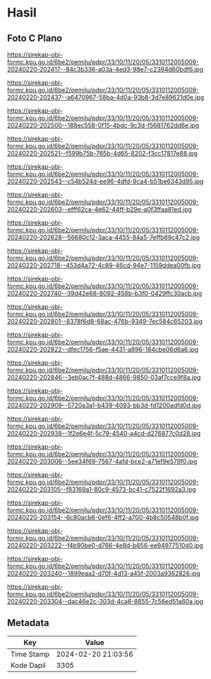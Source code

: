 # Hasil

## Foto C Plano

https://sirekap-obj-formc.kpu.go.id/6be2/pemilu/pdpr/33/10/11/20/05/3310112005009-20240220-202417--84c3b336-a03a-4ed3-98e7-c2394d60bdf6.jpg

https://sirekap-obj-formc.kpu.go.id/6be2/pemilu/pdpr/33/10/11/20/05/3310112005009-20240220-202437--a6470967-58ba-4d0a-93b8-3d7e89621d0e.jpg

https://sirekap-obj-formc.kpu.go.id/6be2/pemilu/pdpr/33/10/11/20/05/3310112005009-20240220-202500--188ec558-0f15-4bdc-9c3d-f5681762dd6e.jpg

https://sirekap-obj-formc.kpu.go.id/6be2/pemilu/pdpr/33/10/11/20/05/3310112005009-20240220-202521--f599b75b-765b-4d65-8202-f3cc17817e88.jpg

https://sirekap-obj-formc.kpu.go.id/6be2/pemilu/pdpr/33/10/11/20/05/3310112005009-20240220-202543--c54b524d-ee96-4dfd-9ca4-b51be6343d95.jpg

https://sirekap-obj-formc.kpu.go.id/6be2/pemilu/pdpr/33/10/11/20/05/3310112005009-20240220-202603--efff62ca-4e62-44ff-b29e-a0f3ffaa81ed.jpg

https://sirekap-obj-formc.kpu.go.id/6be2/pemilu/pdpr/33/10/11/20/05/3310112005009-20240220-202628--56680c12-3aca-4455-84a5-7effb69c47c2.jpg

https://sirekap-obj-formc.kpu.go.id/6be2/pemilu/pdpr/33/10/11/20/05/3310112005009-20240220-202718--453d4a72-4c89-46cd-94e7-1159ddea00fb.jpg

https://sirekap-obj-formc.kpu.go.id/6be2/pemilu/pdpr/33/10/11/20/05/3310112005009-20240220-202740--39d42e68-8092-458b-b3f0-0429ffc30acb.jpg

https://sirekap-obj-formc.kpu.go.id/6be2/pemilu/pdpr/33/10/11/20/05/3310112005009-20240220-202801--8378f6d8-68ac-476b-9349-7ec584c65203.jpg

https://sirekap-obj-formc.kpu.go.id/6be2/pemilu/pdpr/33/10/11/20/05/3310112005009-20240220-202822--dfec1756-f5ae-4431-a896-184cbe06d6a6.jpg

https://sirekap-obj-formc.kpu.go.id/6be2/pemilu/pdpr/33/10/11/20/05/3310112005009-20240220-202846--3eb0ac7f-488d-4866-9850-03af7cce9f8a.jpg

https://sirekap-obj-formc.kpu.go.id/6be2/pemilu/pdpr/33/10/11/20/05/3310112005009-20240220-202909--5720a3a1-b439-4093-bb3d-fd1200adfd0d.jpg

https://sirekap-obj-formc.kpu.go.id/6be2/pemilu/pdpr/33/10/11/20/05/3310112005009-20240220-202938--1f2e6e4f-5c79-4540-a4cd-d276877c0d28.jpg

https://sirekap-obj-formc.kpu.go.id/6be2/pemilu/pdpr/33/10/11/20/05/3310112005009-20240220-203006--5ee34f69-7567-4afd-bce2-a71ef9e579f0.jpg

https://sirekap-obj-formc.kpu.go.id/6be2/pemilu/pdpr/33/10/11/20/05/3310112005009-20240220-203105--f83169a1-80c9-4573-bc41-c7522f1692a3.jpg

https://sirekap-obj-formc.kpu.go.id/6be2/pemilu/pdpr/33/10/11/20/05/3310112005009-20240220-203154--6c80acb6-0ef6-4ff2-a700-4b8c50548b0f.jpg

https://sirekap-obj-formc.kpu.go.id/6be2/pemilu/pdpr/33/10/11/20/05/3310112005009-20240220-203222--f4b90be0-d766-4e8d-b656-ee94977510d0.jpg

https://sirekap-obj-formc.kpu.go.id/6be2/pemilu/pdpr/33/10/11/20/05/3310112005009-20240220-203240--1899eaa2-d70f-4d13-a45f-2003a9362826.jpg

https://sirekap-obj-formc.kpu.go.id/6be2/pemilu/pdpr/33/10/11/20/05/3310112005009-20240220-203304--dac46e2c-303d-4ca6-8655-7c56ed51a60a.jpg


## Metadata

| Key        | Value               |
| ---------- | ------------------- |
| Time Stamp | 2024-02-20 21:03:56 |
| Kode Dapil | 3305                |



